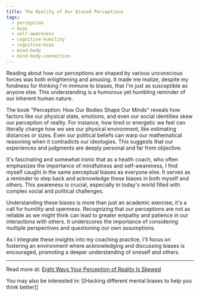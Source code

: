 ```yaml
---
title: The Reality of Our Biased Perceptions
tags:
  - perception
  - bias
  - self-awareness
  - cognitive-humility
  - cognitive-bias
  - mind-body
  - mind-body-connection
---
```

Reading about how our perceptions are shaped by various unconscious forces was both enlightening and amusing. It made me realize, despite my fondness for thinking I'm immune to biases, that I'm just as susceptible as anyone else. This understanding is a humorous yet humbling reminder of our inherent human nature.

The book "Perception: How Our Bodies Shape Our Minds" reveals how factors like our physical state, emotions, and even our social identities skew our perception of reality. For instance, how tired or energetic we feel can literally change how we see our physical environment, like estimating distances or sizes. Even our political beliefs can warp our mathematical reasoning when it contradicts our ideologies. This suggests that our experiences and judgments are deeply personal and far from objective.

It's fascinating and somewhat ironic that as a health coach, who often emphasizes the importance of mindfulness and self-awareness, I find myself caught in the same perceptual biases as everyone else. It serves as a reminder to step back and acknowledge these biases in both myself and others. This awareness is crucial, especially in today's world filled with complex social and political challenges.

Understanding these biases is more than just an academic exercise; it's a call for humility and openness. Recognizing that our perceptions are not as reliable as we might think can lead to greater empathy and patience in our interactions with others. It underscores the importance of considering multiple perspectives and questioning our own assumptions.

As I integrate these insights into my coaching practice, I'll focus on fostering an environment where acknowledging and discussing biases is encouraged, promoting a deeper understanding of oneself and others.

----

Read more at: [Eight Ways Your Perception of Reality Is Skewed](https://greatergood.berkeley.edu/article/item/eight_reasons_to_distrust_your_own_perceptions)

You may also be interested in: [[Hacking different mental biases to help you think better]]
